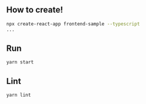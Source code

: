 ## How to create!
```bash
npx create-react-app frontend-sample --typescript
...
```

## Run
```bash
yarn start
```

## Lint
```bash
yarn lint
```

